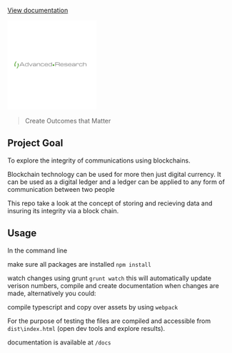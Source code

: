 [View documentation](https://jmartinhitachi.github.io/securetransactions/)

![Advanced Research](./advancedresearch.png)

> Create Outcomes that Matter

## Project Goal
To explore the integrity of communications using blockchains.

Blockchain technology can be used for more then just digital currency. It can be used as a digital ledger and a ledger can be applied to any form of communication between two people

This repo take a look at the concept of storing and recieving data and insuring its integrity via a block chain.

## Usage

In the command line

make sure all packages are installed `npm install`

watch changes using grunt `grunt watch` this will automatically update verison numbers, compile and create documentation when changes are made, alternatively you could:

compile typescript and copy over assets by using `webpack`

For the purpose of testing the files are compiled and accessible from `dist\index.html` (open dev tools and explore results).

documentation is available at `/docs`

